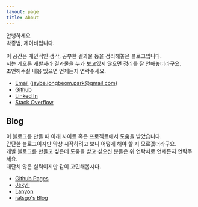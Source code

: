 ```yaml
---
layout: page
title: About
---
```



안녕하세요<br>
박종범, 제이비입니다.

이 공간은 개인적인 생각, 공부한 결과물 등을 정리해놓은 블로그입니다.<br>
저는 게으른 개발자라 결과물을 누가 보고있지 않으면 정리를 잘 안해놓더라구요.<br>
조언해주실 내용 있으면 언제든지 연락주세요.

* [Email](mailto:jaybe.jongbeom.park@gmail.com) (jaybe.jongbeom.park@gmail.com)
* [Github](https://github.com/jaybe-park)
* [Linked In](https://www.linkedin.com/in/jaybe-park-873760209/)
* [Stack Overflow](https://stackoverflow.com/users/15273610/jaybe-park)

## Blog
이 블로그를 만들 때 아래 사이트 혹은 프로젝트에서 도움을 받았습니다.  
간단한 블로그이지만 막상 시작하려고 보니 어떻게 해야 할 지 모르겠더라구요.  
개발 블로그를 만들고 싶은데 도움을 받고 싶으신 분들은 위 연락처로 언제든지 연락주세요.  
대단치 않은 실력이지만 같이 고민해봅시다.

* [Github Pages](https://pages.github.com/)
* [Jekyll](https://jekyllrb.com/)
* [Lanyon](https://lanyon.getpoole.com/)
* [ratsgo's Blog](https://ratsgo.github.io/)
